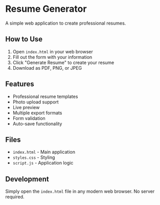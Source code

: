 # Resume Generator

A simple web application to create professional resumes.

## How to Use

1. Open `index.html` in your web browser
2. Fill out the form with your information
3. Click "Generate Resume" to create your resume
4. Download as PDF, PNG, or JPEG

## Features

- Professional resume templates
- Photo upload support
- Live preview
- Multiple export formats
- Form validation
- Auto-save functionality

## Files

- `index.html` - Main application
- `styles.css` - Styling
- `script.js` - Application logic

## Development

Simply open the `index.html` file in any modern web browser. No server required.
